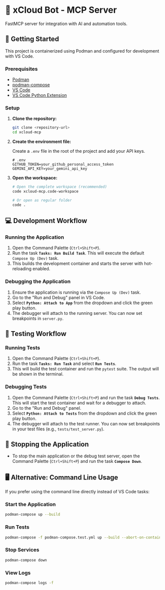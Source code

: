 # 🤖 xCloud Bot - MCP Server

FastMCP server for integration with AI and automation tools.

## 🚀 Getting Started

This project is containerized using Podman and configured for development with VS Code.

### Prerequisites

- [Podman](https://podman.io/getting-started/installation)
- [podman-compose](https://github.com/containers/podman-compose)
- [VS Code](https://code.visualstudio.com/)
- [VS Code Python Extension](https://marketplace.visualstudio.com/items?itemName=ms-python.python)

### Setup

1. **Clone the repository:**

   ```bash
   git clone <repository-url>
   cd xcloud-mcp
   ```

2. **Create the environment file:**

   Create a `.env` file in the root of the project and add your API keys.

   ```env
   # .env
   GITHUB_TOKEN=your_github_personal_access_token
   GEMINI_API_KEY=your_gemini_api_key
   ```

3. **Open the workspace:**

   ```bash
   # Open the complete workspace (recommended)
   code xcloud-mcp.code-workspace

   # Or open as regular folder
   code .
   ```

## 💻 Development Workflow

### Running the Application

1. Open the Command Palette (`Ctrl+Shift+P`).
2. Run the task **`Tasks: Run Build Task`**. This will execute the default `Compose Up (Dev)` task.
3. This builds the development container and starts the server with hot-reloading enabled.

### Debugging the Application

1. Ensure the application is running via the `Compose Up (Dev)` task.
2. Go to the "Run and Debug" panel in VS Code.
3. Select **`Python: Attach to App`** from the dropdown and click the green play button.
4. The debugger will attach to the running server. You can now set breakpoints in `server.py`.

## 🧪 Testing Workflow

### Running Tests

1. Open the Command Palette (`Ctrl+Shift+P`).
2. Run the task **`Tasks: Run Task`** and select **`Run Tests`**.
3. This will build the test container and run the `pytest` suite. The output will be shown in the terminal.

### Debugging Tests

1. Open the Command Palette (`Ctrl+Shift+P`) and run the task **`Debug Tests`**. This will start the test container and wait for a debugger to attach.
2. Go to the "Run and Debug" panel.
3. Select **`Python: Attach to Tests`** from the dropdown and click the green play button.
4. The debugger will attach to the test runner. You can now set breakpoints in your test files (e.g., `tests/test_server.py`).

## 🛑 Stopping the Application

- To stop the main application or the debug test server, open the Command Palette (`Ctrl+Shift+P`) and run the task **`Compose Down`**.

## 🖥️ Alternative: Command Line Usage

If you prefer using the command line directly instead of VS Code tasks:

### Start the Application

```bash
podman-compose up --build
```

### Run Tests

```bash
podman-compose -f podman-compose.test.yml up --build --abort-on-container-exit
```

### Stop Services

```bash
podman-compose down
```

### View Logs

```bash
podman-compose logs -f
```
